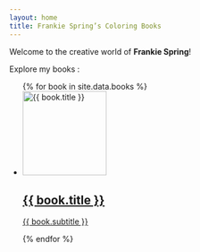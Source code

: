 ```yaml
---
layout: home
title: Frankie Spring’s Coloring Books
---
```


Welcome to the creative world of **Frankie Spring**!

Explore my books :
<ul>
  {% for book in site.data.books %}
    <li>
      <a href="/{{ book.slug }}/">
        <img src="{{ book.cover_image }}" alt="{{ book.title }}" width="150"/>
        <h2>{{ book.title }}</h2>
        <p>{{ book.subtitle }}</p>
      </a>
    </li>
  {% endfor %}
</ul>
